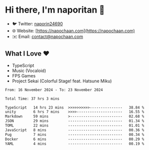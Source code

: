 # Hi there, I'm naporitan 👋

- 🐦 Twitter: [naporin24690](https://twitter.com/naporin24690)
- 🌐 Website: [https://napochaan.com](https://napochaan.com)
- ✉️ Email: [contact@napochaan.com](mailto:contact@napochaan.com)

## What I Love ❤️
- TypeScript
- Music (Vocaloid)
- FPS Games
- Project Sekai (Colorful Stage! feat. Hatsune Miku)

<!--START_SECTION:waka-->

```txt
From: 16 November 2024 - To: 23 November 2024

Total Time: 37 hrs 3 mins

TypeScript   14 hrs 23 mins  >>>>>>>>>>---------------   38.84 %
unity        6 hrs 7 mins    >>>>---------------------   16.55 %
Markdown     59 mins         >------------------------   02.68 %
JSON         29 mins         -------------------------   01.34 %
TOML         22 mins         -------------------------   01.01 %
JavaScript   8 mins          -------------------------   00.36 %
Pug          7 mins          -------------------------   00.34 %
Docker       6 mins          -------------------------   00.29 %
YAML         4 mins          -------------------------   00.19 %
```

<!--END_SECTION:waka-->

